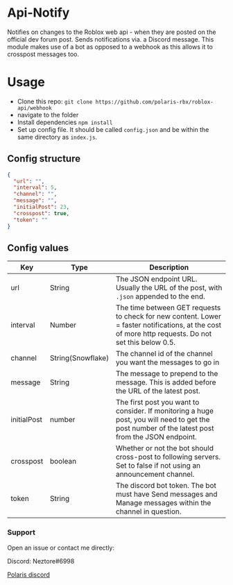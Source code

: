 # Api-Notify
Notifies on changes to the Roblox web api - when they are posted on the official dev forum post.
Sends notifications via. a Discord message. This module makes use of a bot as opposed to a webhook as this allows it to crosspost messages too.

# Usage
- Clone this repo: `git clone https://github.com/polaris-rbx/roblox-api/webhook`
- navigate to the folder
- Install dependencies `npm install`
- Set up config file. It should be called `config.json` and be within the same directory as `index.js`.

## Config structure
```json
{
  "url": "",
  "interval": 5,
  "channel": "",
  "message": "",
  "initialPost": 23,
  "crosspost": true,
  "token": ""
}
```
## Config values
| Key | Type | Description |
| --- | ---  | ------------| 
| url | String | The JSON endpoint URL. Usually the URL of the post, with `.json` appended to the end. |
| interval | Number | The time between GET requests to check for new content. Lower = faster notifications, at the cost of more http requests. Do not set this below 0.5.|
| channel | String(Snowflake) | The channel id of the channel  you want the messages to go in |
| message | String |The message to prepend to the message. This is added before the URL of the latest post. |
| initialPost | number | The first post you want to consider. If monitoring a huge post, you will need to get the post number of the latest post from the JSON endpoint. |
| crosspost | boolean | Whether or not the bot should cross-post to following servers. Set to false if not using an announcement channel.
| token | String | The discord bot token. The bot must have Send messages and Manage messages within the channel in question. |

### Support
Open an issue or contact me directly:

Discord: Neztore#6998

[Polaris discord](https://discord.gg/QevWabU)
